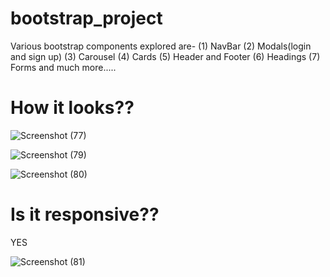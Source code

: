 # bootstrap_project
Various bootstrap components explored are-
(1) NavBar
(2) Modals(login and sign up)
(3) Carousel
(4) Cards
(5) Header and Footer
(6) Headings 
(7) Forms and much more.....

# How it looks??


![Screenshot (77)](https://user-images.githubusercontent.com/96322986/186690065-471ef8c1-65d1-4621-bd0b-f6fd859de663.png)

![Screenshot (79)](https://user-images.githubusercontent.com/96322986/186690084-a0212f99-3dc6-4aba-a344-71a8b703889f.png)

![Screenshot (80)](https://user-images.githubusercontent.com/96322986/186690098-152f03d3-fc10-4c90-b443-7000427cbd85.png)

# Is it responsive??
YES

![Screenshot (81)](https://user-images.githubusercontent.com/96322986/186693758-0a9dbff2-066c-47f5-a64d-cf59d03d396f.png)
